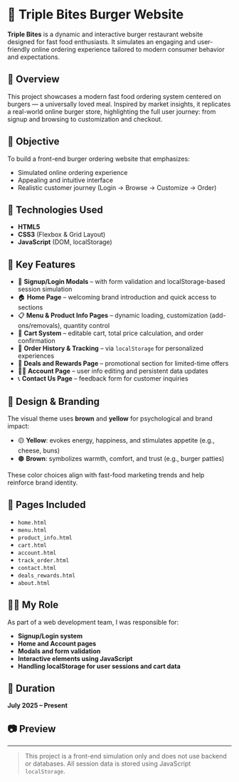 # 🍔 Triple Bites Burger Website

**Triple Bites** is a dynamic and interactive burger restaurant website designed for fast food enthusiasts. It simulates an engaging and user-friendly online ordering experience tailored to modern consumer behavior and expectations.

## 📌 Overview

This project showcases a modern fast food ordering system centered on burgers — a universally loved meal. Inspired by market insights, it replicates a real-world online burger store, highlighting the full user journey: from signup and browsing to customization and checkout.

## 🎯 Objective

To build a front-end burger ordering website that emphasizes:
- Simulated online ordering experience
- Appealing and intuitive interface
- Realistic customer journey (Login → Browse → Customize → Order)

## 🔧 Technologies Used

- **HTML5**
- **CSS3** (Flexbox & Grid Layout)
- **JavaScript** (DOM, localStorage)

## 🧠 Key Features

- 🔐 **Signup/Login Modals** – with form validation and localStorage-based session simulation  
- 🏠 **Home Page** – welcoming brand introduction and quick access to sections  
- 📋 **Menu & Product Info Pages** – dynamic loading, customization (add-ons/removals), quantity control  
- 🛒 **Cart System** – editable cart, total price calculation, and order confirmation  
- 🔁 **Order History & Tracking** – via `localStorage` for personalized experiences  
- 🧾 **Deals and Rewards Page** – promotional section for limited-time offers  
- 🧑‍💼 **Account Page** – user info editing and persistent data updates  
- 📞 **Contact Us Page** – feedback form for customer inquiries  

## 🎨 Design & Branding

The visual theme uses **brown** and **yellow** for psychological and brand impact:
- 🟡 **Yellow**: evokes energy, happiness, and stimulates appetite (e.g., cheese, buns)
- 🟤 **Brown**: symbolizes warmth, comfort, and trust (e.g., burger patties)

These color choices align with fast-food marketing trends and help reinforce brand identity.

## 📂 Pages Included

- `home.html`
- `menu.html`
- `product_info.html`
- `cart.html`
- `account.html`
- `track_order.html`
- `contact.html`
- `deals_rewards.html`
- `about.html`

## 👨‍💻 My Role

As part of a web development team, I was responsible for:
- **Signup/Login system**
- **Home and Account pages**
- **Modals and form validation**
- **Interactive elements using JavaScript**
- **Handling localStorage for user sessions and cart data**

## 📆 Duration

**July 2025 – Present**

## 📷 Preview



---

> This project is a front-end simulation only and does not use backend or databases. All session data is stored using JavaScript `localStorage`.

